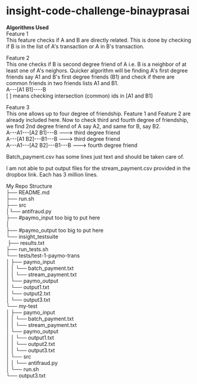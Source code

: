 # insight-code-challenge-binayprasai

<strong>Algorithms Used</strong> <br>
Feature 1 <br>
This feature checks if A and B are directly related. 
This is done by checking if B is in the list of A's transaction or A in B's transaction.

Feature 2 <br>
This one checks if B is second degree friend of A i.e. B is a neighbor of at least one of A's neighors. 
Quicker algorithm will be finding A's first degree friends say A1 and B's first degree friends (B1) and check if there are common friends in 
two friends lists A1 and B1.<br>
A---[A1 B1]----B<br>
[   ] means checking intersection (common) ids in [A1 and B1]

Feature 3 <br>
This one allows up to four degree of friendship. Feature 1 and Feature 2 are already included here. 
Now to check third and fourth degree of friendship, we find 2nd degree friend of A say A2, and same for B, say B2. <br>
A---A1---[A2 B1]---B ---> third degree friend<br>
A---[A1 B2]---B1---B ---> third degree friend<br>
A---A1---[A2 B2]---B1---B ---> fourth degree friend<br>

Batch_payment.csv has some lines just text and should be taken care of. 

I am not able to put output files for the stream_payment.csv provided in the dropbox link. Each has 3 million lines.

My Repo Structure<br>
├── README.md <br>
├── run.sh<br>
├── src<br>
│└── antifraud.py<br>
├── #paymo_input too big to put here<br>
│   <br>
├── #paymo_output too big to put here <br>
└── insight_testsuite<br>
&nbsp;├── results.txt<br>
	├── run_tests.sh<br>
	└── tests/test-1-paymo-trans<br>
	│	├── paymo_input<br>
	│	│	└── batch_payment.txt<br>
	│	│	└── stream_payment.txt<br>
	│	└── paymo_output<br>
	│		└── output1.txt<br>
	│		└── output2.txt<br>
	│		└── output3.txt<br>
	└── my-test<br>
	│	├── paymo_input<br>
	│	│	└── batch_payment.txt<br>
	│	│	└── stream_payment.txt<br>
	│	└── paymo_output<br>
	│	│	└── output1.txt<br>
	│	│	└── output2.txt<br>
	│	│	└── output3.txt<br>
	│	└── src<br>
	│	│	└── antifraud.py<br>
	│	└── run.sh<br>
	└── output3.txt<br>







